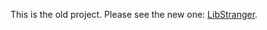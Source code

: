 This is the old project. Please see the new one:  [LibStranger](https://github.com/vlab-cs-ucsb/LibStranger).
